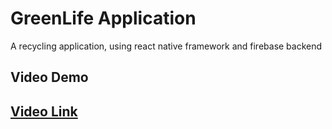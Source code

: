 # GreenLife Application
A recycling application, using react native framework and firebase backend
<h2> Video Demo <h2>

[Video Link](https://drive.google.com/file/d/1RLZ-QlB0PbCWALzDINe24hUd-3UMLwe8/view?usp=sharing)
